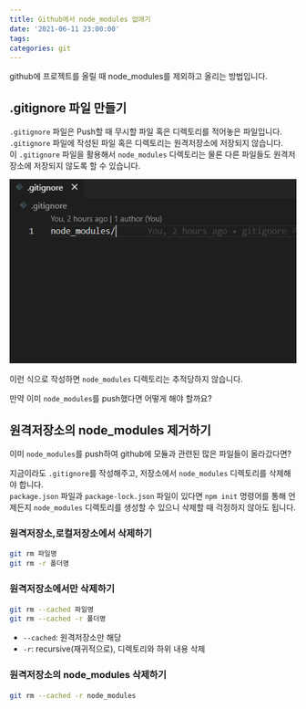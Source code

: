 ```yaml
---
title: Github에서 node_modules 없애기
date: '2021-06-11 23:00:00'
tags:
categories: git
---
```


github에 프로젝트를 올릴 때 node_modules를 제외하고 올리는 방법입니다.

## .gitignore 파일 만들기

`.gitignore` 파일은 Push할 때 무시할 파일 혹은 디렉토리를 적어놓은 파일입니다.  
`.gitignore` 파일에 작성된 파일 혹은 디렉토리는 원격저장소에 저장되지 않습니다.  
이 `.gitignore` 파일을 활용해서 `node_modules` 디렉토리는 물론 다른 파일들도 원격저장소에 저장되지 않도록 할 수 있습니다.

![gitignore 파일](gitignore.png)

이런 식으로 작성하면 `node_modules` 디렉토리는 추적당하지 않습니다.

만약 이미 `node_modules`를 push했다면 어떻게 해야 할까요?

## 원격저장소의 node_modules 제거하기

이미 `node_modules`를 push하여 github에 모듈과 관련된 많은 파일들이 올라갔다면?

지금이라도 `.gitignore`를 작성해주고, 저장소에서 `node_modules` 디렉토리를 삭제해야 합니다.  
`package.json` 파일과 `package-lock.json` 파일이 있다면 `npm init` 명령어를 통해 언제든지 `node_modules` 디렉토리를 생성할 수 있으니 삭제할 때 걱정하지 않아도 됩니다.

### 원격저장소,로컬저장소에서 삭제하기

```bash
git rm 파일명
git rm -r 폴더명
```

### 원격저장소에서만 삭제하기

```bash
git rm --cached 파일명
git rm --cached -r 폴더명
```

- `--cached`: 원격저장소만 해당
- `-r`: recursive(재귀적으로), 디렉토리와 하위 내용 삭제

### 원격저장소의 node_modules 삭제하기

```bash
git rm --cached -r node_modules
```

```toc

```

